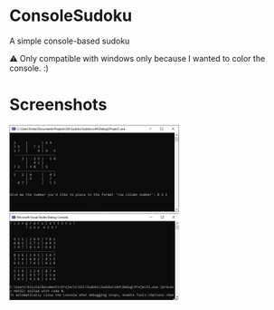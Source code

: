 # ConsoleSudoku
A simple console-based sudoku

:warning: Only compatible with windows only because I wanted to color the console. :)

# Screenshots
<img src="img/screenshot_inprogress.png" width="300"/>

<img src="img/screenshot_finished.png" width="300"/>
